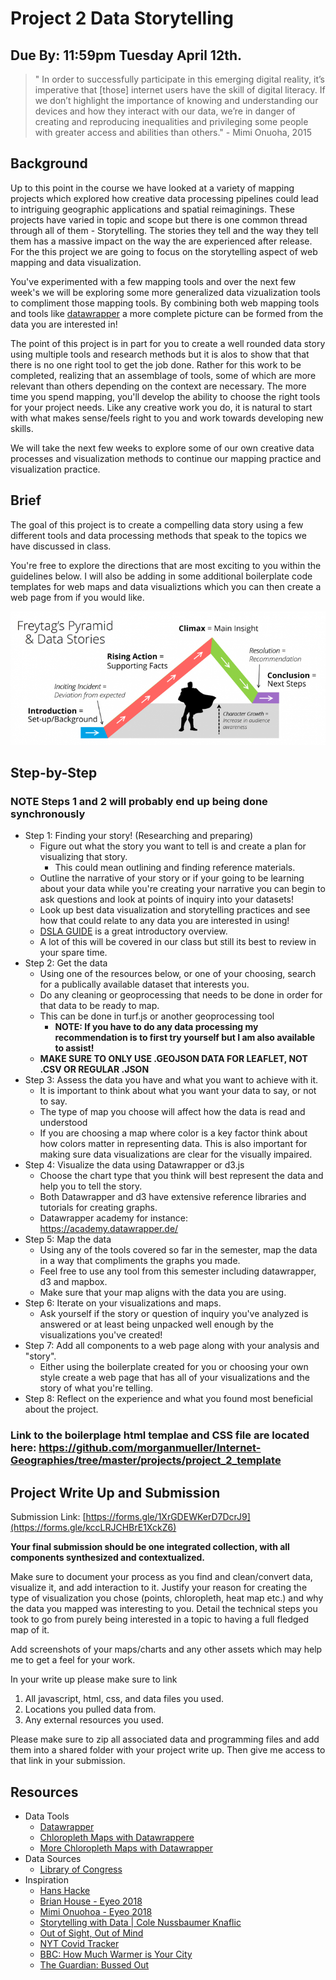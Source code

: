 # Project 2 Data Storytelling 
## Due By: 11:59pm Tuesday April 12th.

> " In order to successfully participate in this emerging digital reality, it’s imperative that [those] internet users have the skill of digital literacy. If we don’t highlight the importance of knowing and understanding our devices and how they interact with our data, we’re in danger of creating and reproducing inequalities and privileging some people with greater access and abilities than others." - Mimi Onuoha, 2015

## Background
Up to this point in the course we have looked at a variety of mapping projects which explored how creative data processing pipelines could lead to intriguing geographic applications and spatial reimaginings. These projects have varied in topic and scope but there is one common thread through all of them - Storytelling. The stories they tell and the way they tell them has a massive impact on the way the are experienced after release. For the this project we are going to focus on the storytelling aspect of web mapping and data visualization.

You've experimented with a few mapping tools and over the next few week's we will be exploring some more generalized data vizualization tools to compliment those mapping tools. By combining both web mapping tools and tools like [datawrapper](https://datawrapper.de/) a more complete picture can be formed from the data you are interested in!

The point of this project is in part for you to create a well rounded data story using multiple tools and research methods but it is alos to show that that there is no one right tool to get the job done. Rather for this work to be completed, realizing that an assemblage of tools, some of which are more relevant than others depending on the context are necessary. The more time you spend mapping, you'll develop the ability to choose the right tools for your project needs. Like any creative work you do, it is natural to start with what makes sense/feels right to you and work towards developing new skills.

We will take the next few weeks to explore some of our own creative data processes and visualization methods to continue our mapping practice and visualization practice.

## Brief
The goal of this project is to create a compelling data story using a few different tools and data processing methods that speak to the topics we have discussed in class.

You're free to explore the directions that are most exciting to you within the guidelines below. I will also be adding in some additional boilerplate code templates for web maps and data visualiztions which you can then create a web page from if you would like.

![Freytag img](../images/freytag.png)

## Step-by-Step
### NOTE Steps 1 and 2 will probably end up being done synchronously
* Step 1: Finding your story! (Researching and preparing)
    * Figure out what the story you want to tell is and create a plan for visualizing that story.
        * This could mean outlining and finding reference materials.
    * Outline the narrative of your story or if your going to be learning about your data while you're creating your narrative you can begin to ask questions and look at points of inquiry into your datasets!
    * Look up best data visualization and storytelling practices and see how that could relate to any data you are interested in using!
    * [DSLA GUIDE](https://ctil.iu.edu/projects/dsla/docs/knowledgeobjects/datastorytelling/) is a great introductory overview.
    * A lot of this will be covered in our class but still its best to review in your spare time.
* Step 2: Get the data
    * Using one of the resources below, or one of your choosing, search for a publically available dataset that interests you.
    * Do any cleaning or geoprocessing that needs to be done in order for that data to be ready to map.
    * This can be done in turf.js or another geoprocessing tool 
        * __NOTE: If you have to do any data processing my recommendation is to first try yourself but I am also available to assist!__
    * __MAKE SURE TO ONLY USE .GEOJSON DATA FOR LEAFLET, NOT .CSV OR REGULAR .JSON__
* Step 3: Assess the data you have and what you want to achieve with it.
    * It is important to think about what you want your data to say, or not to say.
    * The type of map you choose will affect how the data is read and understood
    * If you are choosing a map where color is a key factor think about how colors matter in representing data. This is also important for making sure data visualizations are clear for the visually impaired.
* Step 4: Visualize the data using Datawrapper or d3.js
    *  Choose the chart type that you think will best represent the data and help you to tell the story.
    * Both Datawrapper and d3 have extensive reference libraries and tutorials for creating graphs.
    * Datawrapper academy for instance: https://academy.datawrapper.de/
* Step 5: Map the data 
    * Using any of the tools covered so far in the semester, map the data in a way that compliments the graphs you made.
    * Feel free to use any tool from this semester including datawrapper, d3 and mapbox.
    * Make sure that your map aligns with the data you are using.
* Step 6: Iterate on your visualizations and maps.
    * Ask yourself if the story or question of inquiry you've analyzed is answered or at least being unpacked well enough by the visualizations you've created!
* Step 7: Add all components to a web page along with your analysis and "story".
    * Either using the boilerplate created for you or choosing your own style create a web page that has all of your visualizations and the story of what you're telling.
* Step 8: Reflect on the experience and what you found most beneficial about the project.

### Link to the boilerplage html templae and CSS file are located here: https://github.com/morganmueller/Internet-Geographies/tree/master/projects/project_2_template

## Project Write Up and Submission

Submission Link: [https://forms.gle/1XrGDEWKerD7DcrJ9](https://forms.gle/kccLRJCHBrE1XckZ6)

**Your final submission should be one integrated collection, with all components synthesized and contextualized.**

Make sure to document your process as you find and clean/convert data, visualize it, and add interaction to it. Justify your reason for creating the type of visualization you chose (points, chloropleth, heat map etc.) and why the data you mapped was interesting to you. Detail the technical steps you took to go from purely being interested in a topic to having a full fledged map of it.



Add screenshots of your maps/charts and any other assets which may help me to get a feel for your work.

In your write up please make sure to link 
1. All javascript, html, css, and data files you used.
2. Locations you pulled data from.
3. Any external resources you used.

Please make sure to zip all associated data and programming files and add them into a shared folder with your project write up. Then give me access to that link in your submission.


## Resources
* Data Tools
    * [Datawrapper](https://www.datawrapper.de/)
    * [Chloropleth Maps with Datawrappere](https://blog.datawrapper.de/choroplethmaps/)
    * [More Chloropleth Maps with Datawrapper](https://blog.datawrapper.de/weekly-chart-europegrowth/)
* Data Sources
    * [Library of Congress](https://www.loc.gov/)
* Inspiration
    * [Hans Hacke](https://www.hanshack.com/)
    * [Brian House - Eyeo 2018](https://vimeo.com/287093394)
    * [Mimi Onuohoa - Eyeo 2018](https://vimeo.com/233011125)
    * [Storytelling with Data | Cole Nussbaumer Knaflic](https://www.youtube.com/watch?v=8EMW7io4rSI)
    * [Out of Sight, Out of Mind](http://drones.pitchinteractive.com/)
    * [NYT Covid Tracker](https://www.nytimes.com/interactive/2020/world/coronavirus-maps.html)
    * [BBC: How Much Warmer is Your City](https://www.bbc.co.uk/news/resources/idt-985b9374-596e-4ae6-aa04-7fbcae4cb7ee)
    * [The Guardian: Bussed Out](https://www.theguardian.com/us-news/ng-interactive/2017/dec/20/bussed-out-america-moves-homeless-people-country-study)